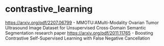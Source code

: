 # contrastive_learning
https://arxiv.org/pdf/2207.06799 - MMOTU:AMulti-Modality Ovarian Tumor Ultrasound Image Dataset
 for Unsupervised Cross-Domain Semantic Segmentation research paper
https://arxiv.org/pdf/2011.11765 - Boosting Contrastive Self-Supervised Learning with False Negative Cancellation
